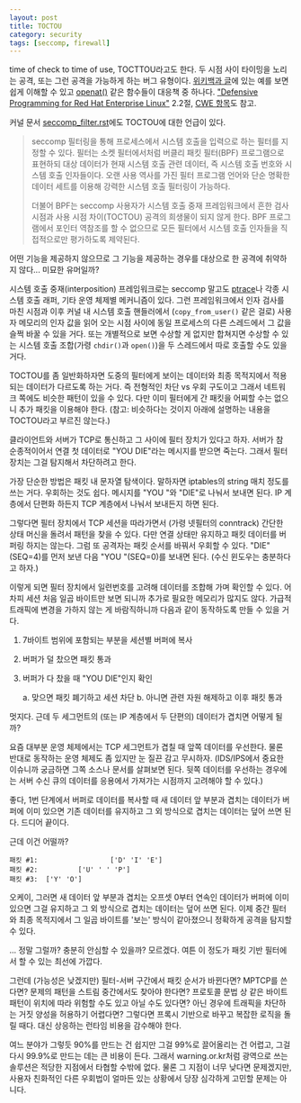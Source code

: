 ```yaml
---
layout: post
title: TOCTOU
category: security
tags: [seccomp, firewall]
---
```

time of check to time of use, TOCTTOU라고도 한다. 두 시점 사이 타이밍을 노리는 공격, 또는 그런 공격을 가능하게 하는 버그 유형이다. [위키백과 글](https://en.wikipedia.org/wiki/Time_of_check_to_time_of_use)에 있는 예를 보면 쉽게 이해할 수 있고 [openat()](https://linux.die.net/man/2/openat) 같은 함수들이 대응책 중 하나다. ["Defensive Programming for Red Hat Enterprise Linux"](https://pdfs.semanticscholar.org/c613/325c8cb647f0e94fe2be85ce34060e30d313.pdf) 2.2절, [CWE 항목](https://cwe.mitre.org/data/definitions/367.html)도 참고.

커널 문서 [seccomp_filter.rst](https://wariua.cafe24.com/wiki/Documentation/userspace-api/seccomp_filter.rst)에도 TOCTOU에 대한 언급이 있다.

> seccomp 필터링을 통해 프로세스에서 시스템 호출을 입력으로 하는 필터를 지정할 수 있다. 필터는 소켓 필터에서처럼 버클리 패킷 필터(BPF) 프로그램으로 표현하되 대상 데이터가 현재 시스템 호출 관련 데이터, 즉 시스템 호출 번호와 시스템 호출 인자들이다. 오랜 사용 역사를 가진 필터 프로그램 언어와 단순 명확한 데이터 세트를 이용해 강력한 시스템 호출 필터링이 가능하다.
>
> 더불어 BPF는 seccomp 사용자가 시스템 호출 중재 프레임워크에서 흔한 검사 시점과 사용 시점 차이(TOCTOU) 공격의 희생물이 되지 않게 한다. BPF 프로그램에서 포인터 역참조를 할 수 없으므로 모든 필터에서 시스템 호출 인자들을 직접적으로만 평가하도록 제약된다.

어떤 기능을 제공하지 않으므로 그 기능을 제공하는 경우를 대상으로 한 공격에 취약하지 않다... 미묘한 유머일까?

시스템 호출 중재(interposition) 프레임워크로는 seccomp 말고도 [ptrace](https://github.com/wariua/manpages-ko/wiki/ptrace%282%29)나 각종 시스템 호출 래퍼, 기타 운영 체제별 메커니즘이 있다. 그런 프레임워크에서 인자 검사를 마친 시점과 이후 커널 내 시스템 호출 핸들러에서 (`copy_from_user()` 같은 걸로) 사용자 메모리의 인자 값을 읽어 오는 시점 사이에 동일 프로세스의 다른 스레드에서 그 값을 슬쩍 바꿀 수 있을 거다. 또는 개별적으로 보면 수상할 게 없지만 합쳐지면 수상할 수 있는 시스템 호출 조합(가령 `chdir()`과 `open()`)을 두 스레드에서 따로 호출할 수도 있을 거다.

TOCTOU를 좀 일반화하자면 도중의 필터에게 보이는 데이터와 최종 목적지에서 적용되는 데이터가 다르도록 하는 거다. 즉 전형적인 차단 vs 우회 구도이고 그래서 네트워크 쪽에도 비슷한 패턴이 있을 수 있다. 다만 이미 필터에게 간 패킷을 어찌할 수는 없으니 추가 패킷을 이용해야 한다. (참고: 비슷하다는 것이지 아래에 설명하는 내용을 TOCTOU라고 부르진 않는다.)

클라이언트와 서버가 TCP로 통신하고 그 사이에 필터 장치가 있다고 하자. 서버가 참 순종적이어서 연결 첫 데이터로 "YOU DIE"라는 메시지를 받으면 죽는다. 그래서 필터 장치는 그걸 탐지해서 차단하려고 한다.

가장 단순한 방법은 패킷 내 문자열 탐색이다. 말하자면 iptables의 string 매치 정도를 쓰는 거다. 우회하는 것도 쉽다. 메시지를 "YOU "와 "DIE"로 나눠서 보내면 된다. IP 계층에서 단편화 하든지 TCP 계층에서 나눠서 보내든지 하면 된다.

그렇다면 필터 장치에서 TCP 세션을 따라가면서 (가령 넷필터의 conntrack) 간단한 상태 머신을 돌려서 패턴을 찾을 수 있다. 다만 연결 상태만 유지하고 패킷 데이터를 버퍼링 하지는 않는다. 그럼 또 공격자는 패킷 순서를 바꿔서 우회할 수 있다. "DIE"(SEQ=4)를 먼저 보낸 다음 "YOU "(SEQ=0)를 보내면 된다. (수신 윈도우는 충분하다고 하자.)

이렇게 되면 필터 장치에서 일련번호를 고려해 데이터를 조합해 가며 확인할 수 있다. 어차피 세션 처음 일곱 바이트만 보면 되니까 추가로 필요한 메모리가 많지도 않다. 가급적 트래픽에 변경을 가하지 않는 게 바람직하니까 다음과 같이 동작하도록 만들 수 있을 거다.

1. 7바이트 범위에 포함되는 부분을 세션별 버퍼에 복사

2. 버퍼가 덜 찼으면 패킷 통과

3. 버퍼가 다 찼을 때 "YOU DIE"인지 확인

   a. 맞으면 패킷 폐기하고 세션 차단
   b. 아니면 관련 자원 해제하고 이후 패킷 통과

멋지다. 근데 두 세그먼트의 (또는 IP 계층에서 두 단편의) 데이터가 겹치면 어떻게 될까?

요즘 대부분 운영 체제에서는 TCP 세그먼트가 겹칠 때 앞쪽 데이터를 우선한다. 물론 반대로 동작하는 운영 체제도 좀 있지만 눈 질끈 감고 무시하자. (IDS/IPS에서 중요한 이슈니까 궁금하면 그쪽 소스나 문서를 살펴보면 된다. 뒷쪽 데이터를 우선하는 경우에는 서버 수신 큐의 데이터를 응용에서 가져가는 시점까지 고려해야 할 수 있다.)

좋다, 1번 단계에서 버퍼로 데이터를 복사할 때 새 데이터 앞 부분과 겹치는 데이터가 버퍼에 이미 있으면 기존 데이터를 유지하고 그 외 방식으로 겹치는 데이터는 덮어 쓰면 된다. 드디어 끝이다.

근데 이건 어떨까?

```
패킷 #1:                  ['D' 'I' 'E']
패킷 #2:          ['U' ' ' 'P']
패킷 #3:  ['Y' 'O']
```

오케이, 그러면 새 데이터 앞 부분과 겹치는 오프셋 0부터 연속인 데이터가 버퍼에 이미 있으면 그걸 유지하고 그 외 방식으로 겹치는 데이터는 덮어 쓰면 된다. 이제 중간 필터와 최종 목적지에서 그 일곱 바이트를 '보는' 방식이 같아졌으니 정확하게 공격을 탐지할 수 있다.

... 정말 그럴까? 충분히 안심할 수 있을까? 모르겠다. 여튼 이 정도가 패킷 기반 필터에서 할 수 있는 최선에 가깝다.

그런데 (가능성은 낮겠지만) 필터-서버 구간에서 패킷 순서가 바뀐다면? MPTCP를 쓴다면? 문제의 패턴을 스트림 중간에서도 찾아야 한다면? 프로토콜 문법 상 같은 바이트 패턴이 위치에 따라 위험할 수도 있고 아닐 수도 있다면? 아닌 경우에 트래픽을 차단하는 거짓 양성을 허용하기 어렵다면? 그렇다면 프록시 기반으로 바꾸고 복잡한 로직을 돌릴 때다. 대신 상응하는 런타임 비용을 감수해야 한다.

여느 분야가 그렇듯 90%를 만드는 건 쉽지만 그걸 99%로 끌어올리는 건 어렵고, 그걸 다시 99.9%로 만드는 데는 큰 비용이 든다. 그래서 warning.or.kr처럼 광역으로 쓰는 솔루션은 적당한 지점에서 타협할 수밖에 없다. 물론 그 지점이 너무 낮다면 문제겠지만, 사용자 친화적인 다른 우회법이 얼마든 있는 상황에서 당장 심각하게 고민할 문제는 아니다.
